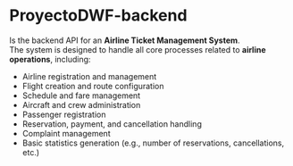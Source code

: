 # ProyectoDWF-backend

Is the backend API for an **Airline Ticket Management System**.  
The system is designed to handle all core processes related to **airline operations**, including:


- Airline registration and management  
- Flight creation and route configuration  
- Schedule and fare management  
- Aircraft and crew administration  
- Passenger registration  
- Reservation, payment, and cancellation handling  
- Complaint management  
- Basic statistics generation (e.g., number of reservations, cancellations, etc.)
